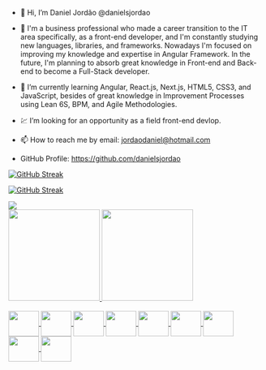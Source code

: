 - 👋 Hi, I’m Daniel Jordão @danielsjordao

- 👀 I'm a business professional who made a career transition to the IT area specifically, as a front-end developer, and I'm constantly studying new languages, libraries, and frameworks. Nowadays I'm focused on improving my knowledge and expertise in Angular Framework. 
      In the future, I'm planning to absorb great knowledge in Front-end and Back-end to become a Full-Stack developer.
      
- 📜 I’m currently learning Angular, React.js, Next.js, HTML5, CSS3, and JavaScript, besides of great knowledge in Improvement Processes using Lean 6S, BPM, and Agile Methodologies.

- 💹 I’m looking for an opportunity as a field front-end devlop.

- 📫 How to reach me by email: jordaodaniel@hotmail.com

- GitHub Profile: https://github.com/danielsjordao

[![GitHub Streak](https://streak-stats.demolab.com/?user=danielsjordao)](https://git.io/streak-stats)

[![GitHub Streak](https://streak-stats.demolab.com?user=danielsjordao&date_format=M%20j%5B%2C%20Y%5D)](https://git.io/streak-stats)

<div>
<a href="https://www.linkedin.com/in/danielsjordao/" target="_blank"><img src="https://img.shields.io/badge/-LinkedIn-%230077B5?style=for-the-badge&logo=linkedin&logoColor=white" target="_blank"></a>   
</div>

<div>
<a href="https://github.com/danielsjordao">
<img height="180em" src="https://github-readme-stats.vercel.app/api/top-langs/?username=danielsjordao&layout=compact&langs_count=7&theme=radical"/>
<img height="180em" src="https://github-readme-stats.vercel.app/api?username=danielsjordao&show_icons=true&theme=radical&include_all_commits=true&count_private=true"/>
<div>

<div style="display: inline_block"><br>

  <img align="center" height="50" width="60" src="https://cdn.jsdelivr.net/gh/devicons/devicon/icons/angularjs/angularjs-original.svg" />
  <img align="center" height="50" width="60" src="https://cdn.jsdelivr.net/gh/devicons/devicon/icons/react/react-original.svg" />
  <img align="center" height="50" width="60" src="https://cdn.jsdelivr.net/gh/devicons/devicon/icons/html5/html5-original-wordmark.svg" />
  <img align="center" height="50" width="60" src="https://cdn.jsdelivr.net/gh/devicons/devicon/icons/css3/css3-original-wordmark.svg" />
  <img align="center" height="50" width="60" src="https://cdn.jsdelivr.net/gh/devicons/devicon/icons/javascript/javascript-original.svg" />  
  <img align="center" height="50" width="60" src="https://cdn.jsdelivr.net/gh/devicons/devicon/icons/bootstrap/bootstrap-original-wordmark.svg" />
  <img align="center" height="50" width="60" src="https://cdn.jsdelivr.net/gh/devicons/devicon/icons/nextjs/nextjs-original.svg" />
  <img align="center" height="50" width="60" src="https://cdn.jsdelivr.net/gh/devicons/devicon/icons/nodejs/nodejs-original-wordmark.svg" />
  <img align="center" height="50" width="60" src="https://cdn.jsdelivr.net/gh/devicons/devicon/icons/npm/npm-original-wordmark.svg" />
  
